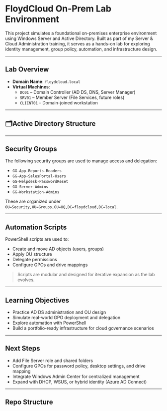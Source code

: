 # FloydCloud On-Prem Lab Environment

This project simulates a foundational on-premises enterprise environment using Windows Server and Active Directory. Built as part of my Server & Cloud Administration training, 
it serves as a hands-on lab for exploring identity management, group policy, automation, and infrastructure design.

---

## Lab Overview

- **Domain Name**: `floydcloud.local`
- **Virtual Machines**:
  - `DC01` – Domain Controller (AD DS, DNS, Server Manager)
  - `SRV01` – Member Server (File Services, future roles)
  - `CLIENT01` – Domain-joined workstation

---

## 🗂Active Directory Structure

---

## Security Groups

The following security groups are used to manage access and delegation:

- `GG-App-Reports-Readers`
- `GG-App-SalesPortal-Users`
- `GG-Helpdesk-PasswordReset`
- `GG-Server-Admins`
- `GG-Workstation-Admins`

These are organized under `OU=Security,OU=Groups,OU=HQ,DC=floydcloud,DC=local`.

---

## Automation Scripts

PowerShell scripts are used to:
- Create and move AD objects (users, groups)
- Apply OU structure
- Delegate permissions
- Configure GPOs and drive mappings

> Scripts are modular and designed for iterative expansion as the lab evolves.

---

## Learning Objectives

- Practice AD DS administration and OU design
- Simulate real-world GPO deployment and delegation
- Explore automation with PowerShell
- Build a portfolio-ready infrastructure for cloud governance scenarios

---

## Next Steps

- Add File Server role and shared folders
- Configure GPOs for password policy, desktop settings, and drive mapping
- Integrate Windows Admin Center for centralized management
- Expand with DHCP, WSUS, or hybrid identity (Azure AD Connect)

---

## Repo Structure
